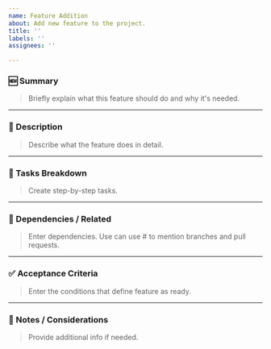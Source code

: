 ```yaml
---
name: Feature Addition
about: Add new feature to the project.
title: ''
labels: ''
assignees: ''

---
```


### 🆕 Summary
> Briefly explain what this feature should do and why it's needed.

---

### 🎯 Description
> Describe what the feature does in detail.

---

### 📂 Tasks Breakdown
> Create step-by-step tasks.

---

### 🔁 Dependencies / Related
> Enter dependencies. Use can use # to mention branches and pull requests.

---

### ✅ Acceptance Criteria
> Enter the conditions that define feature as ready.

---

### 📝 Notes / Considerations
> Provide additional info if needed.
